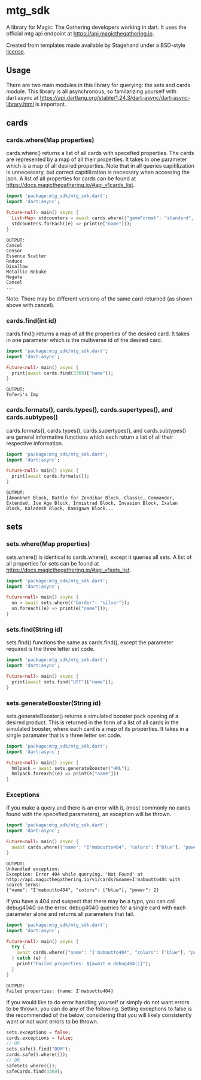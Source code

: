 # mtg_sdk

A library for Magic: The Gathering developers working in dart.
It uses the official mtg api endpoint at https://api.magicthegathering.io.

Created from templates made available by Stagehand under a BSD-style
[license](https://github.com/dart-lang/stagehand/blob/master/LICENSE).

## Usage
There are two main modules in this library for querying: the sets and cards module.
This library is all asynchronous, so familarizing yourself with dart:async at https://api.dartlang.org/stable/1.24.3/dart-async/dart-async-library.html is important.

## cards

### cards.where(Map properties)
cards.where() returns a list of all cards with specefied properties. The cards are represented by a map of all their properties. It takes in one parameter which is a map of all desired properties. Note that in all queries capitilization is unnecessary, but correct capitilization is necessary when accessing the json.
A list of all properties for cards can be found at https://docs.magicthegathering.io/#api_v1cards_list.

```dart
import 'package:mtg_sdk/mtg_sdk.dart';
import 'dart:async';

Future<null> main() async {
  List<Map> stdcounters = await cards.where({"gameFormat": "standard", "legality": "legal", "text": "counter target"});
  stdcounters.forEach((e) => print(e["name"]));
}
```
    OUTPUT:
    Cancel
    Censor
    Essence Scatter
    Reduce
    Disallow
    Metallic Rebuke
    Negate
    Cancel
    ...
Note: There may be different versions of the same card returned (as shown above with cancel).

### cards.find(int id)
cards.find() returns a map of all the properties of the desired card. It takes in one parameter which is the multiverse id of the desired card.

```dart
import 'package:mtg_sdk/mtg_sdk.dart';
import 'dart:async';

Future<null> main() async {
  print(await cards.find(3369)["name"]);
}
```
    OUTPUT:
    Teferi's Imp

### cards.formats(), cards.types(), cards.supertypes(), and cards.subtypes()
cards.formats(), cards.types(), cards.supertypes(), and cards.subtypes() are general informative functions which each return a list of all their respective information.

```dart
import 'package:mtg_sdk/mtg_sdk.dart';
import 'dart:async';

Future<null> main() async {
  print(await cards.formats());
}
```
    OUTPUT:
    [Amonkhet Block, Battle for Zendikar Block, Classic, Commander, Extended, Ice Age Block, Innistrad Block, Invasion Block, Ixalan    Block, Kaladesh Block, Kamigawa Block...
## sets

### sets.where(Map properties)
sets.where() is identical to cards.where(), except it queries all sets. A list of all properties for sets can be found at https://docs.magicthegathering.io/#api_v1sets_list.

```dart
import 'package:mtg_sdk/mtg_sdk.dart';
import 'dart:async';

Future<null> main() async {
  un = await sets.where({"border": "silver"});
  un.foreach((e) => print(e["name"]));
}
```

### sets.find(String id)
sets.find() functions the same as cards.find(), except the parameter required is the three letter set code.

```dart
import 'package:mtg_sdk/mtg_sdk.dart';
import 'dart:async';

Future<null> main() async {
  print(await sets.find("UST")["name"]);
}
```

### sets.generateBooster(String id)
sets.generateBooster() returns a simulated booster pack opening of a desired product. This is returned in the form of a list of all cards in the simulated booster, where each card is a map of its properties. It takes in a single paramater that is a three letter set code.

```dart
import 'package:mtg_sdk/mtg_sdk.dart';
import 'dart:async';

Future<null> main() async {
  hmlpack = await sets.generateBooster("HML");
  hmlpack.foreach((e) => print(e["name"]))
}
```

### Exceptions
If you make a query and there is an error with it, (most commonly no cards found with the specefied parameters), an exception will be thrown.

```dart
import 'package:mtg_sdk/mtg_sdk.dart';
import 'dart:async';

Future<null> main() async {
  await cards.where({"name": "I'maboutto404", "colors": ["blue"], "power": 2});
}
```

    OUTPUT:
    Unhandled exception:
    Exception: Error 404 while querying. 'Not Found' at http://api.magicthegathering.io/v1/cards?&name=I'maboutto404 with search terms:
    {"name": "I'maboutto404", "colors": ["blue"], "power": 2}

If you have a 404 and suspect that there may be a typo, you can call debug404() on the error. debug404() queries for a single card with each parameter alone and returns all parameters that fail.

```dart
import 'package:mtg_sdk/mtg_sdk.dart';
import 'dart:async';

Future<null> main() async {
  try {
    await cards.where({"name": "I'maboutto404", "colors": ["blue"], "power": 2});
  } catch (e) {
    print("Failed properties: ${await e.debug404()}");
  }
}
```

    OUTPUT:
    Failed properties: {name: I'maboutto404}

If you would like to do error handling yourself or simply do not want errors to be thrown, you can do any of the following. Setting exceptions to false is the recommended of the below, considering that you will likely consistently want or not want errors to be thrown.

```dart
sets.exceptions = false;
cards.exceptions = false;
// OR
sets.safe().find("DOM");
cards.safe().where({});
// OR
safeSets.where({});
safeCards.find(3369);
```
